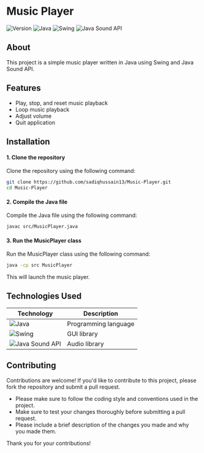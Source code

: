 # Music Player
![Version](https://img.shields.io/badge/Version-%5E1.0.0-blue.svg?style=for-the-badge)
![Java](https://img.shields.io/badge/Java-%5E1.8+-red.svg?style=for-the-badge&logo=oracle&logoColor=white)
![Swing](https://img.shields.io/badge/Swing-%5E1.8+-orange.svg?style=for-the-badge&logo=swing&logoColor=white)
![Java Sound API](https://img.shields.io/badge/Java%20Sound%20API-%5E1.8+-green.svg?style=for-the-badge&logo=java-sound-api&logoColor=white)

## About
This project is a simple music player written in Java using Swing and Java Sound API.

## Features

* Play, stop, and reset music playback
* Loop music playback
* Adjust volume
* Quit application

## Installation
#### 1. Clone the repository
Clone the repository using the following command:
```bash
git clone https://github.com/sadiqhussain13/Music-Player.git
cd Music-Player
```
#### 2. Compile the Java file
Compile the Java file using the following command:
```bash
javac src/MusicPlayer.java
```
#### 3. Run the MusicPlayer class
Run the MusicPlayer class using the following command:
```bash
java -cp src MusicPlayer
```
This will launch the music player.

## Technologies Used

| Technology | Description |
|------------|-------------|
| ![Java](https://img.shields.io/badge/Java-%5E1.8+-red.svg?style=for-the-badge&logo=oracle&logoColor=white) | Programming language |
| ![Swing](https://img.shields.io/badge/Swing-%5E1.8+-orange.svg?style=for-the-badge&logo=swing&logoColor=white) | GUI library |
| ![Java Sound API](https://img.shields.io/badge/Java%20Sound%20API-%5E1.8+-green.svg?style=for-the-badge&logo=java-sound-api&logoColor=white) | Audio library |

## Contributing

Contributions are welcome! If you'd like to contribute to this project, please fork the repository and submit a pull request.

* Please make sure to follow the coding style and conventions used in the project.
* Make sure to test your changes thoroughly before submitting a pull request.
* Please include a brief description of the changes you made and why you made them.

Thank you for your contributions!
